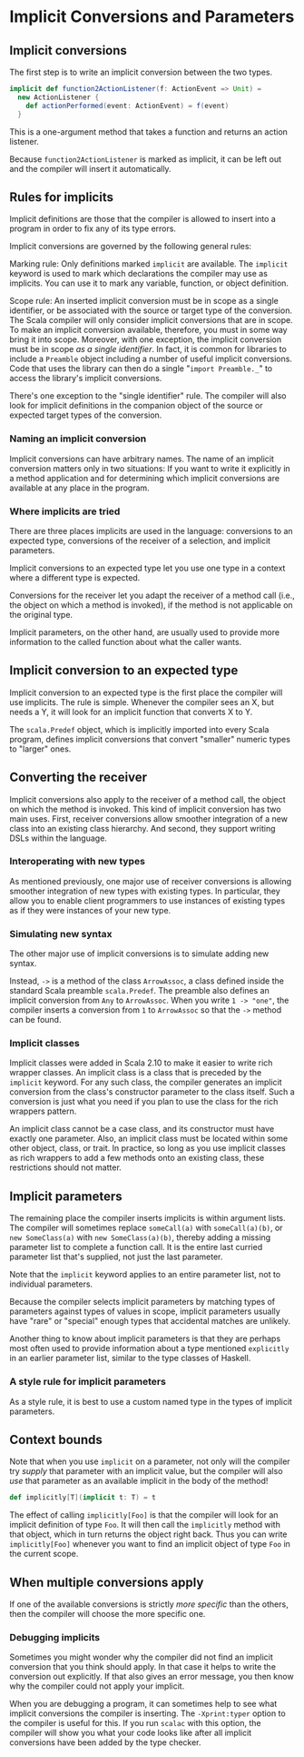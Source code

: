 # Implicit Conversions and Parameters

## Implicit conversions

The first step is to write an implicit conversion between the two types.
```scala
implicit def function2ActionListener(f: ActionEvent => Unit) =
  new ActionListener {
    def actionPerformed(event: ActionEvent) = f(event)
  }
```
This is a one-argument method that takes a function and returns an action listener.

Because `function2ActionListener` is marked as implicit, it can be left out and the compiler will insert it automatically.

## Rules for implicits

Implicit definitions are those that the compiler is allowed to insert into a program in order to fix any of its type errors.

Implicit conversions are governed by the following general rules:

Marking rule: Only definitions marked `implicit` are available.
The `implicit` keyword is used to mark which declarations the compiler may use as implicits.
You can use it to mark any variable, function, or object definition.

Scope rule: An inserted implicit conversion must be in scope as a single identifier, or be associated with the source or target type of the conversion.
The Scala compiler will only consider implicit conversions that are in scope.
To make an implicit conversion available, therefore, you must in some way bring it into scope.
Moreover, with one exception, the implicit conversion must be in scope *as a single identifier*.
In fact, it is common for libraries to include a `Preamble` object including a number of useful implicit conversions.
Code that uses the library can then do a single "`import Preamble._`" to access the library's implicit conversions.

There's one exception to the "single identifier" rule.
The compiler will also look for implicit definitions in the companion object of the source or expected target types of the conversion.

### Naming an implicit conversion

Implicit conversions can have arbitrary names.
The name of an implicit conversion matters only in two situations:
If you want to write it explicitly in a method application and for determining which implicit conversions are available at any place in the program.

### Where implicits are tried

There are three places implicits are used in the language: conversions to an expected type, conversions of the receiver of a selection, and implicit parameters.

Implicit conversions to an expected type let you use one type in a context where a different type is expected.

Conversions for the receiver let you adapt the receiver of a method call (i.e., the object on which a method is invoked), if the method is not applicable on the original type.

Implicit parameters, on the other hand, are usually used to provide more information to the called function about what the caller wants.

## Implicit conversion to an expected type

Implicit conversion to an expected type is the first place the compiler will use implicits.
The rule is simple.
Whenever the compiler sees an X, but needs a Y, it will look for an implicit function that converts X to Y.

The `scala.Predef` object, which is implicitly imported into every Scala program, defines implicit conversions that convert "smaller" numeric types to "larger" ones.

## Converting the receiver

Implicit conversions also apply to the receiver of a method call, the object on which the method is invoked.
This kind of implicit conversion has two main uses.
First, receiver conversions allow smoother integration of a new class into an existing class hierarchy.
And second, they support writing DSLs within the language.

### Interoperating with new types

As mentioned previously, one major use of receiver conversions is allowing smoother integration of new types with existing types.
In particular, they allow you to enable client programmers to use instances of existing types as if they were instances of your new type.

### Simulating new syntax

The other major use of implicit conversions is to simulate adding new syntax.

Instead, `->` is a method of the class `ArrowAssoc`, a class defined inside the standard Scala preamble `scala.Predef`.
The preamble also defines an implicit conversion from `Any` to `ArrowAssoc`.
When you write `1 -> "one"`, the compiler inserts a conversion from `1` to `ArrowAssoc` so that the `->` method can be found.

### Implicit classes

Implicit classes were added in Scala 2.10 to make it easier to write rich wrapper classes.
An implicit class is a class that is preceded by the `implicit` keyword.
For any such class, the compiler generates an implicit conversion from the class's constructor parameter to the class itself.
Such a conversion is just what you need if you plan to use the class for the rich wrappers pattern.

An implicit class cannot be a case class, and its constructor must have exactly one parameter.
Also, an implicit class must be located within some other object, class, or trait.
In practice, so long as you use implicit classes as rich wrappers to add a few methods onto an existing class, these restrictions should not matter.

## Implicit parameters

The remaining place the compiler inserts implicits is within argument lists.
The compiler will sometimes replace `someCall(a)` with `someCall(a)(b)`, or `new SomeClass(a)` with `new SomeClass(a)(b)`, thereby adding a missing parameter list to complete a function call.
It is the entire last curried parameter list that's supplied, not just the last parameter.

Note that the `implicit` keyword applies to an entire parameter list, not to individual parameters.

Because the compiler selects implicit parameters by matching types of parameters against types of values in scope, implicit parameters usually have "rare" or "special" enough types that accidental matches are unlikely.

Another thing to know about implicit parameters is that they are perhaps most often used to provide information about a type mentioned `explicitly` in an earlier parameter list, similar to the type classes of Haskell.

### A style rule for implicit parameters

As a style rule, it is best to use a custom named type in the types of implicit parameters.

## Context bounds

Note that when you use `implicit` on a parameter, not only will the compiler try *supply* that parameter with an implicit value, but the compiler will also *use* that parameter as an available implicit in the body of the method!

```scala
def implicitly[T](implicit t: T) = t
```
The effect of calling `implicitly[Foo]` is that the compiler will look for an implicit definition of type `Foo`.
It will then call the `implicitly` method with that object, which in turn returns the object right back.
Thus you can write `implicitly[Foo]` whenever you want to find an implicit object of type `Foo` in the current scope. 

## When multiple conversions apply

If one of the available conversions is strictly *more specific* than the others, then the compiler will choose the more specific one.

### Debugging implicits

Sometimes you might wonder why the compiler did not find an implicit conversion that you think should apply.
In that case it helps to write the conversion out explicitly.
If that also gives an error message, you then know why the compiler could not apply your implicit.

When you are debugging a program, it can sometimes help to see what implicit conversions the compiler is inserting.
The `-Xprint:typer` option to the compiler is useful for this.
If you run `scalac` with this option, the compiler will show you what your code looks like after all implicit conversions have been added by the type checker.

